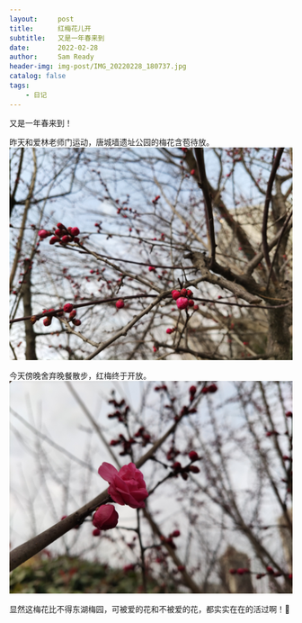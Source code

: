 ```yaml
---
layout:     post
title:      红梅花儿开
subtitle:   又是一年春来到
date:       2022-02-28
author:     Sam Ready
header-img: img-post/IMG_20220228_180737.jpg
catalog: false
tags:
    - 日记
---
```


又是一年春来到！

昨天和爱林老师门运动，唐城墙遗址公园的梅花含苞待放。
![20220227](/img-post/IMG_20220227_152321.jpg)

今天傍晚舍弃晚餐散步，红梅终于开放。
![20220228](/img-post/IMG_20220228_180737.jpg)

显然这梅花比不得东湖梅园，可被爱的花和不被爱的花，都实实在在的活过啊！

